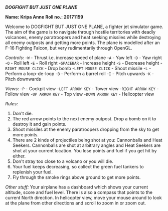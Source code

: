 ***DOGFIGHT BUT JUST ONE PLANE***

**Name: Kripa Anne**
**Roll no.: 20171159**

Welcome to DOGFIGHT BUT JUST ONE PLANE, a fighter jet simulator game. The aim of the game is to navigate through hostile territories with deadly volcanoes, enemy paratroopers and heat seeking missiles while destroying all enemy outposts and getting more points. The plane is modelled after an F-16 Fighting Falcon, but very rudimentarily through OpenGL.

*Controls:*
-`W` - Thrust i.e. increase speed of plane
-`A` - Yaw left
-`D` - Yaw right
-`Q` - Roll left
-`E` - Roll right
-`SPACEBAR` - Increase height
-`S` - Decrease height
-`RIGHT MOUSE CLICK` - Drop bomb
-`LEFT MOUSE CLICK` - Shoot missile
-`L` - Perform a loop-de-loop
-`B` - Perform a barrel roll
-`I` - Pitch upwards
-`K` - Pitch downwards

*Views:*
-`P` - Cockpit view
-`LEFT ARROW KEY` - Tower view
-`RIGHT ARROW KEY` - Follow view
-`UP ARROW KEY` - Top view
-`DOWN ARROW KEY` - Helicopter view


*Rules:*
1. Don't die.
2. The red arrow points to the next enemy outpost. Drop a bomb on it to destroy it and gain points.
3. Shoot missiles at the enemy paratroopers dropping from the sky to get more points.
4. There are 2 kinds of projectiles being shot at you: Cannonballs and Heat Seekers. Cannonballs are shot at arbitrary angles and Heat Seekers are shot at your current location. You lose points and fuel if you get hit by either.
5. Don't stray too close to a volcano or you will die.
6. Your fuel keeps decreasing, so collect the green fuel tankers to replenish your fuel.
7. Fly through the smoke rings above ground to get more points.

*Other stuff:*
Your airplane has a dashboard which shows your current altitude, score and fuel level. There is also a compass that points to the current North direction. In helicopter view, move your mouse around to look at the plane from other directions and scroll to zoom in or zoom out.




